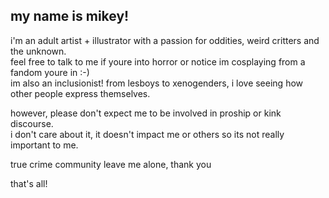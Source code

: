 ## my name is mikey!
<p>i'm an adult artist + illustrator with a passion for oddities, weird critters and the unknown.<br>
feel free to talk to me if youre into horror or notice im cosplaying from a fandom youre in :-)<br>
im also an inclusionist! from lesboys to xenogenders, i love seeing how other people express themselves.</p>

however, please don't expect me to be involved in proship or kink discourse.<br>
i don't care about it, it doesn't impact me or others so its not really important to me.

true crime community leave me alone, thank you

that's all!
